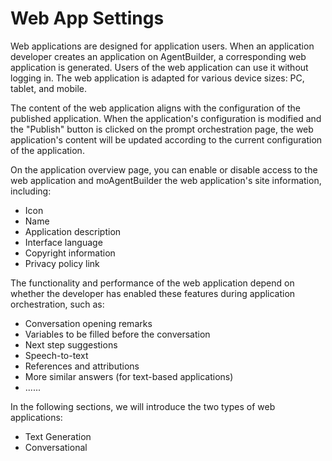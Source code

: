 # Web App Settings

Web applications are designed for application users. When an application developer creates an application on AgentBuilder, a corresponding web application is generated. Users of the web application can use it without logging in. The web application is adapted for various device sizes: PC, tablet, and mobile.

The content of the web application aligns with the configuration of the published application. When the application's configuration is modified and the "Publish" button is clicked on the prompt orchestration page, the web application's content will be updated according to the current configuration of the application.

On the application overview page, you can enable or disable access to the web application and moAgentBuilder the web application's site information, including:

- Icon
- Name
- Application description
- Interface language
- Copyright information
- Privacy policy link

The functionality and performance of the web application depend on whether the developer has enabled these features during application orchestration, such as:

- Conversation opening remarks
- Variables to be filled before the conversation
- Next step suggestions
- Speech-to-text
- References and attributions
- More similar answers (for text-based applications)
- ...... 

In the following sections, we will introduce the two types of web applications:

- Text Generation
- Conversational